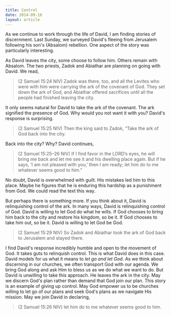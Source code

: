 ```yaml
---
title: Control
date: 2014-09-16
layout: article
---
```

 
As we continue to work through the life of David, I am finding stories of discernment. Last Sunday, we surveyed David's fleeing from Jerusalem following his son's (Absalom) rebellion. One aspect of the story was particularly interesting. 

As David leaves the city, some choose to follow him. Others remain with Absalom. The two priests, Zadok and Abiathar are planning on going with David. We read,

>(2 Samuel 15:24 NIV) Zadok was there, too, and all the Levites who were with him were carrying the ark of the covenant of God. They set down the ark of God, and Abiathar offered sacrifices until all the people had finished leaving the city. 

It only seems natural for David to take the ark of the covenant. The ark signified the presence of God. Why would you not want it with you? David's response is surprising. 

>(2 Samuel 15:25 NIV) Then the king said to Zadok, “Take the ark of God back into the city.

Back into the city? Why? David continues,

>(2 Samuel 15:25–26 NIV) If I find favor in the LORD’s eyes, he will bring me back and let me see it and his dwelling place again. But if he says, ‘I am not pleased with you,’ then I am ready; let him do to me whatever seems good to him.”

No doubt, David is overwhelmed with guilt. His mistakes led him to this place. Maybe he figures that he is enduring this hardship as a punishment from God. We could read the text this way.

But perhaps there is something more. If you think about it, David is relinquishing control of the ark. In many ways, David is relinquishing control of God. David is willing to let God do what he wills. If God chooses to bring him back to the city and restore his kingdom, so be it. If God chooses to take him out, so be it. David is willing to let God be God. 

>(2 Samuel 15:29 NIV) So Zadok and Abiathar took the ark of God back to Jerusalem and stayed there.

I find David's response incredibly humble and open to the movement of God. It takes guts to relinquish control. This is what David does in this case. David models for us what it means to *let go and let God*. As we think about discerning in our churches, we often transport God with our agenda. We bring God along and ask Him to bless us as we do what we want to do. But David is unwilling to take this approach. He leaves the ark in the city. May we discern God's plan rather than demand that God join our plan. This story is an example of giving up control. May God empower us to be churches willing to let go of our plans and seek God's plans as we navigate His mission. May we join David in declaring,

>(2 Samuel 15:26 NIV) let him do to me whatever seems good to him.

